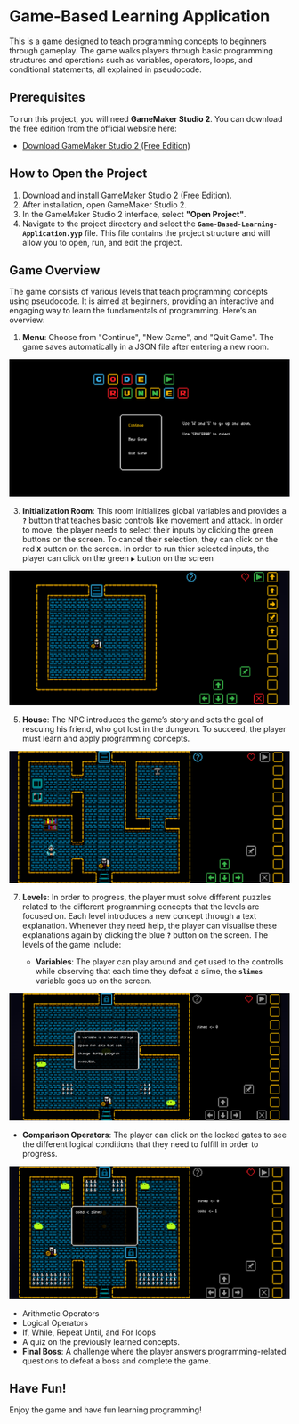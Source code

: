 # Game-Based Learning Application

This is a game designed to teach programming concepts to beginners through gameplay. The game walks players through basic programming structures and operations such as variables, operators, loops, and conditional statements, all explained in pseudocode.

## Prerequisites

To run this project, you will need **GameMaker Studio 2**. You can download the free edition from the official website here:

- [Download GameMaker Studio 2 (Free Edition)](https://www.yoyogames.com/get)

## How to Open the Project

1. Download and install GameMaker Studio 2 (Free Edition).
2. After installation, open GameMaker Studio 2.
3. In the GameMaker Studio 2 interface, select **"Open Project"**.
4. Navigate to the project directory and select the **`Game-Based-Learning-Application.yyp`** file. This file contains the project structure and will allow you to open, run, and edit the project.

## Game Overview

The game consists of various levels that teach programming concepts using pseudocode. It is aimed at beginners, providing an interactive and engaging way to learn the fundamentals of programming. Here’s an overview:

1. **Menu**: Choose from "Continue", "New Game", and "Quit Game". The game saves automatically in a JSON file after entering a new room.

![Menu](screenshots/menu.png)

3. **Initialization Room**: This room initializes global variables and provides a **`?`** button that teaches basic controls like movement and attack. In order to move, the player needs to select their inputs by clicking the green buttons on the screen. To cancel their selection, they can click on the red **`X`** button on the screen. In order to run thier selected inputs, the player can click on the green **`▶`** button on the screen

![Initialization](screenshots/initialization.png)

5. **House**: The NPC introduces the game’s story and sets the goal of rescuing his friend, who got lost in the dungeon. To succeed, the player must learn and apply programming concepts.

![House](screenshots/house.png)

7. **Levels**: In order to progress, the player must solve different puzzles related to the different programming concepts that the levels are focused on. Each level introduces a new concept through a text explanation. Whenever they need help, the player can visualise these explanations again by clicking the blue **`?`** button on the screen. The levels of the game include:

   - **Variables**: The player can play around and get used to the controlls while observing that each time they defeat a slime, the **`slimes`** variable goes up on the screen.

![lvl-1](screenshots/lvl-1.png)

   - **Comparison Operators**: The player can click on the locked gates to see the different logical conditions that they need to fulfill in order to progress.

![lvl-1](screenshots/lvl-2-gate.png)

   - Arithmetic Operators
   - Logical Operators
   - If, While, Repeat Until, and For loops
   - A quiz on the previously learned concepts.
   - **Final Boss**: A challenge where the player answers programming-related questions to defeat a boss and complete the game.

## Have Fun!

Enjoy the game and have fun learning programming!
